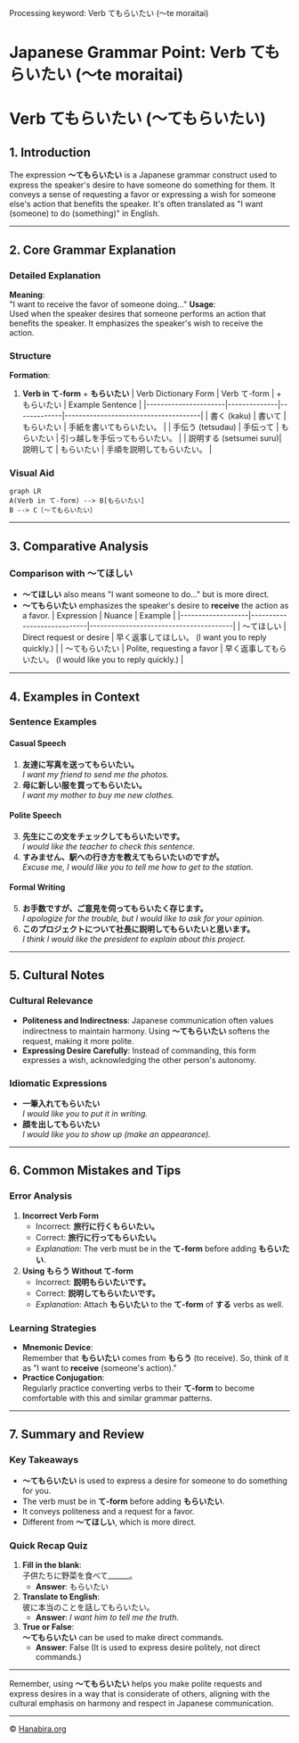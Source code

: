 Processing keyword: Verb てもらいたい (～te moraitai)
# Japanese Grammar Point: Verb てもらいたい (～te moraitai)
# Verb てもらいたい (〜てもらいたい)
## 1. Introduction
The expression **〜てもらいたい** is a Japanese grammar construct used to express the speaker's desire to have someone do something for them. It conveys a sense of requesting a favor or expressing a wish for someone else's action that benefits the speaker. It's often translated as "I want (someone) to do (something)" in English.

---
## 2. Core Grammar Explanation
### Detailed Explanation
**Meaning**:  
"I want to receive the favor of someone doing..."
**Usage**:  
Used when the speaker desires that someone performs an action that benefits the speaker. It emphasizes the speaker's wish to receive the action.
### Structure
**Formation**:
1. **Verb in て-form** + **もらいたい**
   | Verb Dictionary Form | Verb て-form | + もらいたい | Example Sentence                    |
   |----------------------|--------------|-------------|--------------------------------------|
   | 書く (kaku)          | 書いて       | もらいたい   | 手紙を書いてもらいたい。             |
   | 手伝う (tetsudau)    | 手伝って     | もらいたい   | 引っ越しを手伝ってもらいたい。       |
   | 説明する (setsumei suru)| 説明して     | もらいたい   | 手順を説明してもらいたい。           |
### Visual Aid
```mermaid
graph LR
A(Verb in て-form) --> B[もらいたい]
B --> C〔〜てもらいたい〕
```
---
## 3. Comparative Analysis
### Comparison with 〜てほしい
- **〜てほしい** also means "I want someone to do..." but is more direct.
- **〜てもらいたい** emphasizes the speaker's desire to **receive** the action as a favor.
| Expression        | Nuance                     | Example                                |
|-------------------|----------------------------|----------------------------------------|
| 〜てほしい        | Direct request or desire   | 早く返事してほしい。 (I want you to reply quickly.) |
| 〜てもらいたい    | Polite, requesting a favor | 早く返事してもらいたい。 (I would like you to reply quickly.) |
---
## 4. Examples in Context
### Sentence Examples
#### Casual Speech
1. **友達に写真を送ってもらいたい。**  
   *I want my friend to send me the photos.*
2. **母に新しい服を買ってもらいたい。**  
   *I want my mother to buy me new clothes.*
#### Polite Speech
3. **先生にこの文をチェックしてもらいたいです。**  
   *I would like the teacher to check this sentence.*
4. **すみません、駅への行き方を教えてもらいたいのですが。**  
   *Excuse me, I would like you to tell me how to get to the station.*
#### Formal Writing
5. **お手数ですが、ご意見を伺ってもらいたく存じます。**  
   *I apologize for the trouble, but I would like to ask for your opinion.*
6. **このプロジェクトについて社長に説明してもらいたいと思います。**  
   *I think I would like the president to explain about this project.*
---
## 5. Cultural Notes
### Cultural Relevance
- **Politeness and Indirectness**: Japanese communication often values indirectness to maintain harmony. Using **〜てもらいたい** softens the request, making it more polite.
- **Expressing Desire Carefully**: Instead of commanding, this form expresses a wish, acknowledging the other person's autonomy.
### Idiomatic Expressions
- **一筆入れてもらいたい**  
  *I would like you to put it in writing.*
- **顔を出してもらいたい**  
  *I would like you to show up (make an appearance).*
---
## 6. Common Mistakes and Tips
### Error Analysis
1. **Incorrect Verb Form**
   - Incorrect: **旅行に行くもらいたい。**
   - Correct: **旅行に行ってもらいたい。**
   - *Explanation*: The verb must be in the **て-form** before adding **もらいたい**.
2. **Using もらう Without て-form**
   - Incorrect: **説明もらいたいです。**
   - Correct: **説明してもらいたいです。**
   - *Explanation*: Attach **もらいたい** to the **て-form** of **する** verbs as well.
### Learning Strategies
- **Mnemonic Device**:  
  Remember that **もらいたい** comes from **もらう** (to receive). So, think of it as "I want to **receive** (someone's action)."
- **Practice Conjugation**:  
  Regularly practice converting verbs to their **て-form** to become comfortable with this and similar grammar patterns.
---
## 7. Summary and Review
### Key Takeaways
- **〜てもらいたい** is used to express a desire for someone to do something for you.
- The verb must be in **て-form** before adding **もらいたい**.
- It conveys politeness and a request for a favor.
- Different from **〜てほしい**, which is more direct.
### Quick Recap Quiz
1. **Fill in the blank**:  
   子供たちに野菜を食べて______。
   - **Answer**: もらいたい
2. **Translate to English**:  
   彼に本当のことを話してもらいたい。
   - **Answer**: *I want him to tell me the truth.*
3. **True or False**:  
   **〜てもらいたい** can be used to make direct commands.
   - **Answer**: False (It is used to express desire politely, not direct commands.)
---
Remember, using **〜てもらいたい** helps you make polite requests and express desires in a way that is considerate of others, aligning with the cultural emphasis on harmony and respect in Japanese communication.


---

© [Hanabira.org](https://hanabira.org)

